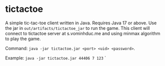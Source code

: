 # tictactoe

A simple tic-tac-toe client written in Java. Requires Java 17 or above.
Use the jar in `out/artifacts/tictactoe_jar` to run the game. This client will connect to tictactoe server at s.vominhduc.me and using minmax algorithm to play the game. 

Command: `java -jar tictactoe.jar <port> <uid> <password>`.

Example: `java -jar tictactoe.jar 44406 7 123`
`
